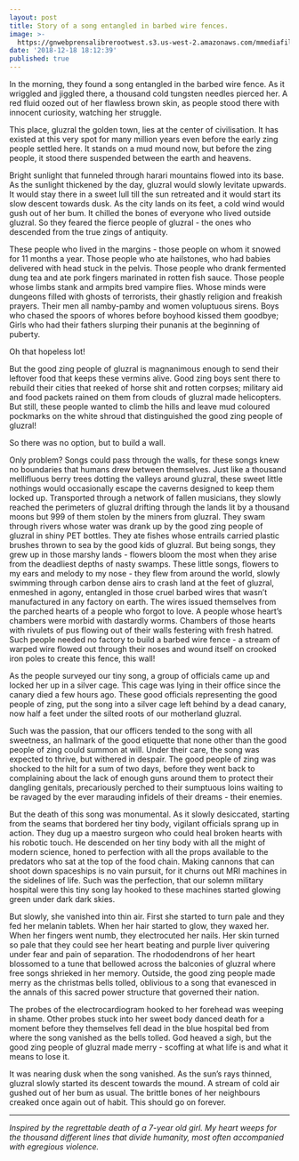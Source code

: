 ```yaml
---
layout: post
title: Story of a song entangled in barbed wire fences.
image: >-
  https://gnwebprensalibrerootwest.s3.us-west-2.amazonaws.com/mmediafiles/pl/79/79f155c3-7e83-48d4-9807-e07d288f8587_749_499.jpg
date: '2018-12-18 18:12:39'
published: true
---
```

In the morning, they found a song entangled in the barbed wire fence. As it wriggled and jiggled there, a thousand cold tungsten needles pierced her. A red fluid oozed out of her flawless brown skin, as people stood there with innocent curiosity, watching her struggle.

This place, gluzral the golden town, lies at the center of civilisation. It has existed at this very spot for many million years even before the early zing people settled here. It stands on a mud mound now, but before the zing people, it stood there suspended between the earth and heavens.

Bright sunlight that funneled through harari mountains flowed into its base. As the sunlight thickened by the day, gluzral would slowly levitate upwards. It would stay there in a sweet lull till the sun retreated and it would start its slow descent towards dusk. As the city lands on its feet, a cold wind would gush out of her bum. It chilled the bones of everyone who lived outside gluzral. So they feared the fierce people of gluzral - the ones who descended from the true zings of antiquity.

These people who lived in the margins - those people on whom it snowed for 11 months a year. Those people who ate hailstones, who had babies delivered with head stuck in the pelvis. Those people who drank fermented dung tea and ate pork fingers marinated in rotten fish sauce. Those people whose limbs stank and armpits bred vampire flies. Whose minds were dungeons filled with ghosts of terrorists, their ghastly religion and freakish prayers. Their men all namby-pamby and women voluptuous sirens. Boys who chased the spoors of whores before boyhood kissed them goodbye; Girls who had their fathers slurping their punanis at the beginning of puberty.

Oh that hopeless lot!

But the good zing people of gluzral is magnanimous enough to send their leftover food that keeps these vermins alive. Good zing boys sent there to rebuild their cities that reeked of horse shit and rotten corpses; military aid and food packets rained on them from clouds of gluzral made helicopters. But still, these people wanted to climb the hills and leave mud coloured pockmarks on the white shroud that distinguished the good zing people of gluzral!

So there was no option, but to build a wall.

Only problem? Songs could pass through the walls, for these songs knew no boundaries that humans drew between themselves. Just like a thousand mellifluous berry trees dotting the valleys around gluzral, these sweet little nothings would occasionally escape the caverns designed to keep them locked up. Transported through a network of fallen musicians, they slowly reached the perimeters of gluzral drifting through the lands lit by a thousand moons but 999 of them stolen by the miners from gluzral. They swam through rivers whose water was drank up by the good zing people of gluzral in shiny PET bottles. They ate fishes whose entrails carried plastic brushes thrown to sea by the good kids of gluzral. But being songs, they grew up in those marshy lands - flowers bloom the most when they arise from the deadliest depths of nasty swamps. These little songs, flowers to my ears and melody to my nose - they flew from around the world, slowly swimming through carbon dense airs to crash land at the feet of gluzral, enmeshed in agony, entangled in those cruel barbed wires that wasn’t manufactured in any factory on earth. The wires issued themselves from the parched hearts of a people who forgot to love. A people whose heart’s chambers were morbid with dastardly worms. Chambers of those hearts with rivulets of pus flowing out of their walls festering with fresh hatred. Such people needed no factory to build a barbed wire fence - a stream of warped wire flowed out through their noses and wound itself on crooked iron poles to create this fence, this wall!

As the people surveyed our tiny song, a group of officials came up and locked her up in a silver cage. This cage was lying in their office since the canary died a few hours ago. These good officials representing the good people of zing, put the song into a silver cage left behind by a dead canary, now half a feet under the silted roots of our motherland gluzral. 

Such was the passion, that our officers tended to the song with all sweetness, an hallmark of the good etiquette that none other than the good people of zing could summon at will. Under their care, the song was expected to thrive, but withered in despair. The good people of zing was shocked to the hilt for a sum of two days, before they went back to complaining about the lack of enough guns around them to protect their dangling genitals, precariously perched to their sumptuous loins waiting to be ravaged by the ever marauding infidels of their dreams - their enemies.

But the death of this song was monumental. As it slowly desiccated, starting from the seams that bordered her tiny body, vigilant officials sprang up in action. They dug up a maestro surgeon who could heal broken hearts with his robotic touch. He descended on her tiny body with all the might of modern science, honed to perfection with all the props available to the predators who sat at the top of the food chain. Making cannons that can shoot down spaceships is no vain pursuit, for it churns out MRI machines in the sidelines of life. Such was the perfection, that our solemn military hospital were this tiny song lay hooked to these machines started glowing green under dark dark skies.

But slowly, she vanished into thin air. First she started to turn pale and they fed her melanin tablets. When her hair started to glow, they waxed her. When her fingers went numb, they electrocuted her nails. Her skin turned so pale that they could see her heart beating and purple liver quivering under fear and pain of separation. The rhododendrons of her heart blossomed to a tune that bellowed across the balconies of gluzral where free songs shrieked in her memory. Outside, the good zing people made merry as the christmas bells tolled, oblivious to a song that evanesced in the annals of this sacred power structure that governed their nation.

The probes of the electrocardiogram hooked to her forehead was weeping in shame. Other probes stuck into her sweet body danced death for a moment before they themselves fell dead in the blue hospital bed from where the song vanished as the bells tolled. God heaved a sigh, but the good zing people of gluzral made merry - scoffing at what life is and what it means to lose it.

It was nearing dusk when the song vanished. As the sun’s rays thinned, gluzral slowly started its descent towards the mound. A stream of cold air gushed out of her bum as usual. The brittle bones of her neighbours creaked once again out of habit. This should go on forever.

<hr>

*Inspired by the regrettable death of a 7-year old girl. My heart weeps for the thousand different lines that divide humanity, most often accompanied with egregious violence.*
